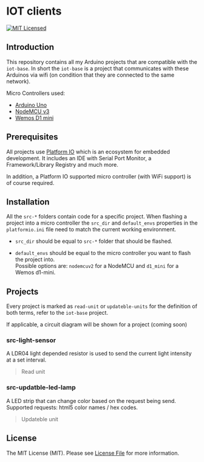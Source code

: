 # IOT clients 

[![MIT Licensed](https://img.shields.io/badge/license-MIT-brightgreen.svg?style=flat-square)](LICENSE)

## Introduction
This repository contains all my Arduino projects that are compatible with the `iot-base`. In short the `iot-base` is a project that communicates with these Arduinos via wifi (on condition that they are connected to the same network).

Micro Controllers used:
* [Arduino Uno](https://store.arduino.cc/arduino-uno-rev3)
* [NodeMCU v3](https://docs.zerynth.com/latest/official/board.zerynth.nodemcu3/docs/index.html)
* [Wemos D1 mini](https://www.wemos.cc/en/latest/d1/d1_mini.html)

## Prerequisites
All projects use [Platform IO](https://platformio.org/) which is an ecosystem for embedded development. It includes an IDE with Serial Port Monitor, a Framework/Library Registry and much more. 

In addition, a Platform IO supported micro controller (with WiFi support) is of course required.

## Installation
All the `src-*` folders contain code for a specific project. When flashing a project into a micro controller the `src_dir` and `default_envs` properties in the `platformio.ini` file need to match the current working environment.

* `src_dir` should be equal to `src-*` folder that should be flashed.

* `default_envs` should be equal to the micro controller you want to flash the project into. <br> Possible options are: `nodemcuv2` for a NodeMCU and `d1_mini` for a Wemos d1-mini.

## Projects
Every project is marked as `read-unit` or `updateble-units` for the definition of both terms, refer to the `iot-base` project.

If applicable, a circuit diagram will be shown for a project (coming soon)

### src-light-sensor
A LDR04 light depended resistor is used to send the current light intensity at a set interval.
> Read unit

### src-updatble-led-lamp
A LED strip that can change color based on the request being send. Supported requests: html5 color names / hex codes.
> Updateble unit

## License
The MIT License (MIT). Please see [License File](LICENSE) for more information.
